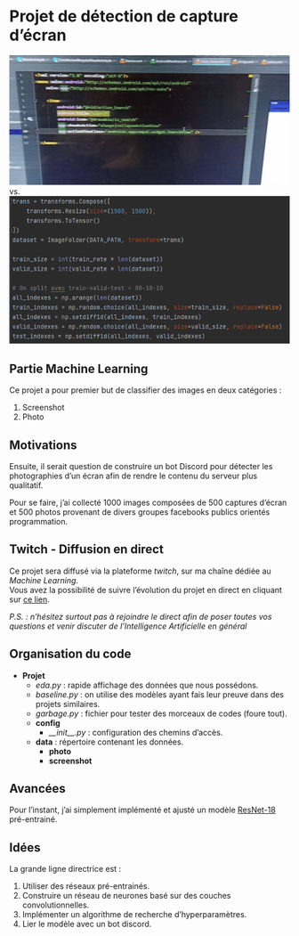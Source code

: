 # Projet de détection de capture d’écran

![photo](https://github.com/lbaret/photo_screen_detection/blob/master/img/example_photo.jpg) vs. ![screenshot](https://github.com/lbaret/photo_screen_detection/blob/master/img/example_screenshot.png)

## Partie Machine Learning
Ce projet a pour premier but de classifier des images en deux catégories : 
1. Screenshot
2. Photo

## Motivations
Ensuite, il serait question de construire un bot Discord pour détecter
les photographies d’un écran afin de rendre le contenu du serveur plus qualitatif.

Pour se faire, j’ai collecté 1000 images composées de 500 captures d’écran et 500 photos provenant
de divers groupes facebooks publics orientés programmation.

## Twitch - Diffusion en direct
Ce projet sera diffusé via la plateforme *twitch*, sur ma chaîne dédiée au *Machine Learning*.  
Vous avez la possibilité de suivre l’évolution du projet en direct en cliquant sur [ce lien](https://www.twitch.tv/lobiten).

*P.S. : n’hésitez surtout pas à rejoindre le direct afin de poser toutes vos questions et venir discuter
de l’Intelligence Artificielle en général*

## Organisation du code
- **Projet**
    - *eda.py* : rapide affichage des données que nous possédons.
    - *baseline.py* : on utilise des modèles ayant fais leur preuve dans des projets similaires.
    - *garbage.py* : fichier pour tester des morceaux de codes (foure tout).
    - **config**
        - *\_\_init\_\_.py* : configuration des chemins d’accès.
    - **data** : répertoire contenant les données.
        - **photo**
        - **screenshot**

## Avancées
Pour l’instant, j’ai simplement implémenté et ajusté un modèle [ResNet-18](https://arxiv.org/abs/1512.03385) pré-entrainé.

## Idées
La grande ligne directrice est :
1. Utiliser des réseaux pré-entrainés.
2. Construire un réseau de neurones basé sur des couches convolutionnelles.
3. Implémenter un algorithme de recherche d’hyperparamètres.
4. Lier le modèle avec un bot discord.
